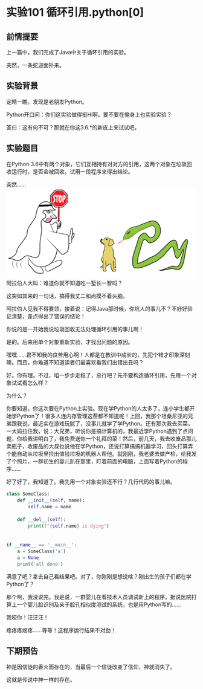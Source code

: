 # 实验101 循环引用.python[0]
## 前情提要
上一篇中，我们完成了Java中关于循环引用的实验。

突然，一条蛇迎面扑来。

## 实验背景
定睛一瞧，发现是老朋友Python。

Python开口问：你们这实验做得挺Hi啊。要不要在俺身上也实验实验？

答曰：这有何不可？那就在你这3.6.*的新皮上来试试吧。

## 实验题目
在Python 3.6中有两个对象，它们互相持有对对方的引用，这两个对象在垃圾回收运行时，是否会被回收。试用一段程序来得出结论。

突然……
![等等](img/exp101/stop.png)
阿拉伯人大叫：难道你就不知道吃一堑长一智吗？

这突如其来的一句话，搞得我丈二和尚摸不着头脑。

阿拉伯人见我不得要领，接着说：记得Java那时候，你坑人的事儿不？不好好验证清楚，差点得出了错误的结论！

你说的是一开始我说垃圾回收无法处理循环引用的事儿啊！

是的。后来用单个对象重新实验，才找出问题的原因。

嘿嘿……君不知我的良苦用心啊！人都是在教训中成长的，先犯个错才印象深刻嘛。而且，你难道不知道读者们最喜欢看我们出错出丑吗？

好。你有理。不过，咱一步步走稳了，总行吧？先不要构造循环引用，先用一个对象试试看怎么样？

为什么？

你要知道，你这次要在Python上实验。现在学Python的人太多了，连小学生都开始学Python了！很多人连内存管理这茬都不知道呢！上回，我那个坦桑尼亚的兄弟跟我说，最近实在游戏玩腻了，没事儿就学了学Python。还有那次我去买菜，一大妈拉住我，说：大兄弟，听说你是搞计算机的，我最近学Python遇到了点问题，你给我讲明白了，我免费送你一个礼拜的菜！然后，前几天，我去收废品那儿卖瓶子，收废品的大叔也说他在学Python，还说打算搞搞机器学习，回头打算弄个能自动从垃圾里捡出值钱垃圾的机器人帮他。就刚刚，我老婆去做产检，给我发了个照片，一群初生的婴儿趴在那里，盯着前面的电脑，上面写着Python的程序……

好了好了，我知道了。我先用一个对象实验还不行？几行代码的事儿嘛。

```python
class SomeClass:
    def __init__(self, name):
        self.name = name

    def __del__(self):
        print(f"{self.name} is dying")


if __name__ == '__main__':
    a = SomeClass('a')
    a = None
    print('all done')
```

满意了吧？拿去自己看结果吧。对了，你刚刚是想说啥？刚出生的孩子们都在学Python了？

那个啊，我没说完。我是说，一群婴儿在看技术人员调试新上的程序。据说医院打算上一个婴儿脸识别及亲子脸孔相似度测试的系统，也是用Python写的……

我咬你！汪汪汪！

疼疼疼疼疼……等等！这程序运行结果不对劲！

## 下期预告
神是因信徒的香火而存在的，当最后一个信徒改变了信仰，神就消失了。

这就是传说中神一样的存在。